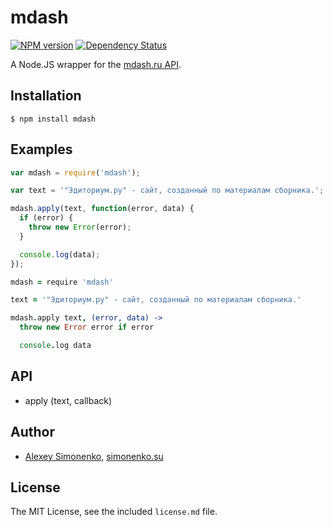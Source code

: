 # mdash

[![NPM version](https://badge.fury.io/js/mdash.png)](http://badge.fury.io/js/mdash) [![Dependency Status](https://david-dm.org/meritt/node-mdash.png)](https://david-dm.org/meritt/node-mdash)

A Node.JS wrapper for the [mdash.ru API](http://mdash.ru).

## Installation

```
$ npm install mdash
```

## Examples

```javascript
var mdash = require('mdash');

var text = '"Эдиториум.ру" - сайт, созданный по материалам сборника.';

mdash.apply(text, function(error, data) {
  if (error) {
    throw new Error(error);
  }

  console.log(data);
});
```

```coffeescript
mdash = require 'mdash'

text = '"Эдиториум.ру" - сайт, созданный по материалам сборника.'

mdash.apply text, (error, data) ->
  throw new Error error if error

  console.log data
```

## API

* apply (text, callback)

## Author

* [Alexey Simonenko](mailto:alexey@simonenko.su), [simonenko.su](http://simonenko.su)

## License

The MIT License, see the included `license.md` file.
